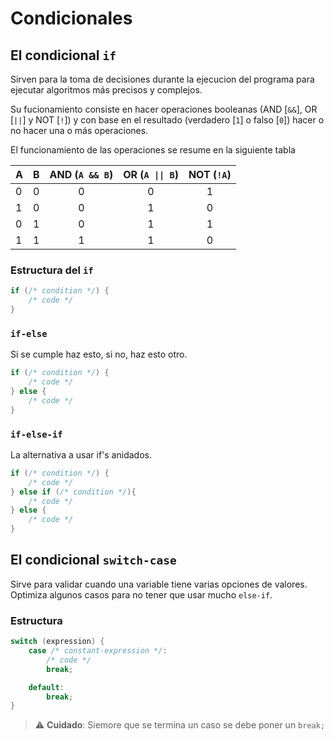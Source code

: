 # Condicionales

## El condicional `if`

Sirven para la toma de decisiones durante la ejecucion del programa para ejecutar algoritmos más precisos y complejos.

Su fucionamiento consiste en hacer operaciones booleanas (AND [`&&`], OR [`||`] y NOT [`!`]) y con base en el resultado (verdadero [`1`] o falso [`0`]) hacer o no hacer una o más operaciones.

El funcionamiento de las operaciones se resume en la siguiente tabla

| A | B | AND (`A && B`) | OR (`A \|\| B`) | NOT (`!A`) |
| --- | --- | :---: | :---: | :---: |
| 0 | 0 | 0 | 0 | 1 |
| 1 | 0 | 0 | 1 | 0 |
| 0 | 1 | 0 | 1 | 1 |
| 1 | 1 | 1 | 1 | 0 |

### Estructura del `if`

```C++
if (/* condition */) {
    /* code */
}
```

### `if-else`

Si se cumple haz esto, si no, haz esto otro.

```C++
if (/* condition */) {
    /* code */
} else {
    /* code */
}
```

### `if-else-if`

La alternativa a usar if's anidados.

```C++
if (/* condition */) {
    /* code */
} else if (/* condition */){
    /* code */
} else {
    /* code */
}
```

## El condicional `switch-case`

Sirve para validar cuando una variable tiene varias opciones de valores. Optimiza algunos casos para no tener que usar mucho `else-if`.

### Estructura

```C++
switch (expression) {
    case /* constant-expression */:
        /* code */
        break;

    default:
        break;
}
```

> ⚠️ **Cuidado**: Siemore que se termina un caso se debe poner un `break;`
